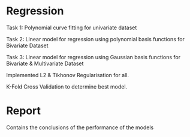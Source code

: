 # Regression
Task 1: Polynomial curve fitting for univariate dataset

Task 2: Linear model for regression using polynomial basis functions for Bivariate Dataset

Task 3: Linear model for regression using Gaussian basis functions for Bivariate & Multivariate Dataset

Implemented L2 & Tikhonov Regularisation for all.  <p> K-Fold Cross Validation to determine best model. </p>

# Report
Contains the conclusions of the performance of the models
